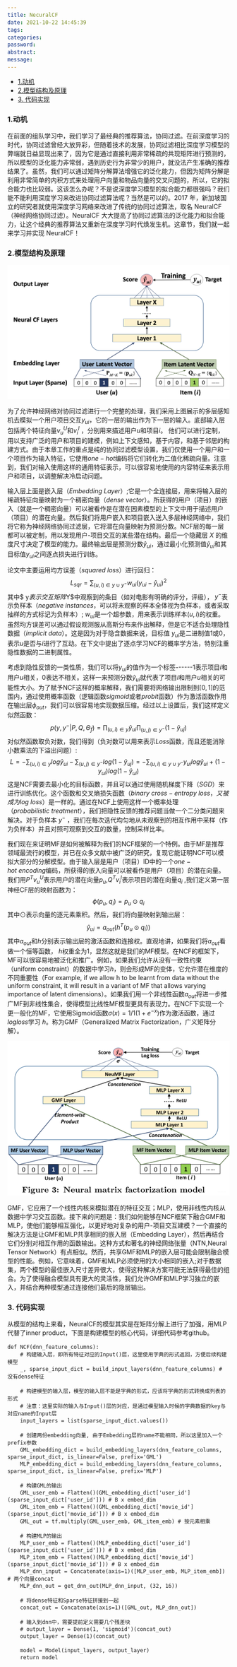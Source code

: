 ```yaml
---
title: NecuralCF
date: 2021-10-22 14:45:39
tags:
categories:
password:
abstract:
message:
---
```


<!-- @import "[TOC]" {cmd="toc" depthFrom=1 depthTo=6 orderedList=false} -->

<!-- code_chunk_output -->

- [1.动机](#1动机)
- [2.模型结构及原理](#2模型结构及原理)
- [3. 代码实现](#3-代码实现)

<!-- /code_chunk_output -->

### 1.动机
在前面的组队学习中，我们学习了最经典的推荐算法，协同过滤。在前深度学习的时代，协同过滤曾经大放异彩，但随着技术的发展，协同过滤相比深度学习模型的弊端就日益显现出来了，因为它是通过直接利用非常稀疏的共现矩阵进行预测的，所以模型的泛化能力非常弱，遇到历史行为非常少的用户，就没法产生准确的推荐结果了。虽然，我们可以通过矩阵分解算法增强它的泛化能力，但因为矩阵分解是利用非常简单的内积方式来处理用户向量和物品向量的交叉问题的，所以，它的拟合能力也比较弱。这该怎么办呢？不是说深度学习模型的拟合能力都很强吗？我们能不能利用深度学习来改进协同过滤算法呢？当然是可以的。2017 年，新加坡国立的研究者就使用深度学习网络来改进了传统的协同过滤算法，取名 NeuralCF（神经网络协同过滤）。NeuralCF 大大提高了协同过滤算法的泛化能力和拟合能力，让这个经典的推荐算法又重新在深度学习时代焕发生机。这章节，我们就一起来学习并实现 NeuralCF！
<!--more-->
### 2.模型结构及原理
![necural模型](./NeuralCF/neuralCF.webp)

为了允许神经网络对协同过滤进行一个完整的处理，我们采用上图展示的多层感知机去模拟一个用户项目交互$y_{ui}$，它的一层的输出作为下一层的输入。底部输入层包括两个特征向量$v^U_u$和$v^I_i$ ，分别用来描述用户$u$和项目$i$。 他们可以进行定制，用以支持广泛的用户和项目的建模，例如上下文感知，基于内容，和基于邻居的构建方式。由于本章工作的重点是纯的协同过滤模型设置，我们仅使用一个用户和一个项目作为输入特征，它使用$one-hot$编码将它们转化为二值化稀疏向量。注意到，我们对输入使用这样的通用特征表示，可以很容易地使用的内容特征来表示用户和项目，以调整解决冷启动问题。

输入层上面是嵌入层$（Embedding\  Layer）$;它是一个全连接层，用来将输入层的稀疏特征向量映射为一个稠密向量$（dense\ vector）$。所获得的用户（项目）的嵌入（就是一个稠密向量）可以被看作是在潜在因素模型的上下文中用于描述用户（项目）的潜在向量。然后我们将用户嵌入和项目嵌入送入多层神经网络中，我们将它称为神经网络协同过滤层，它将潜在向量映射为预测分数。NCF层的每一层都可以被定制，用以发现用户-项目交互的某些潜在结构。最后一个隐藏层 $X$ 的维度尺寸决定了模型的能力。最终输出层是预测分数$\hat{y}_{ui}$，通过最小化预测值$\hat{y}_{ui}$和其目标值$y_{ui}$之间逐点损失进行训练。

论文中主要运用均方误差$（squared\ loss）$进行回归： $$ L_{sqr}=\sum_{(u,i)\in y\cup y^-}w_{ui}(y_{ui}-\hat{y}_{ui})^2 $$ 其中$ y$表示交互矩阵$Y$中观察到的条目（如对电影有明确的评分，评级）， $y^-$表示负样本（$negative\ instances$，可以将未观察的样本全体视为负样本，或者采取抽样的方式标记为负样本）; $w_{ui}$是一个超参数，用来表示训练样本$(u,i)$的权重。虽然均方误差可以通过假设观测服从高斯分布来作出解释，但是它不适合处理隐性数据$（implicit\ data）$。这是因为对于隐含数据来说，目标值 $y_{ui}$是二进制值$1$或$0$，表示$u$是否与$i$进行了互动。在下文中提出了逐点学习NCF的概率学方法，特别注重隐性数据的二进制属性。

考虑到隐性反馈的一类性质，我们可以将$y_{ui}$的值作为一个标签------$1$表示项目$i$和用户$u$相关，$0$表达不相关。这样一来预测分数$\hat{y}_{ui}$就代表了项目$i$和用户$u$相关的可能性大小。为了赋予NCF这样的概率解释，我们需要将网络输出限制到$[0,1]$的范围内，通过使用概率函数（逻辑函数$sigmoid$或者$probit$函数）作为激活函数作用在输出层$\phi_{out}$，我们可以很容易地实现数据压缩。经过以上设置后，我们这样定义似然函数： $$ p(y,y^-|P,Q,\Theta_f)=\prod_{(u,i)\in{y}}\hat{y}_{ui}\prod_{(u,j)\in{y^-}}(1-\hat{y}_{uj}) $$ 对似然函数取负对数，我们得到（负对数可以用来表示$Loss$函数，而且还能消除小数乘法的下溢出问题）: $$ L=-\sum_{(u,i)\in{y}}log\hat{y}_{ui}-\sum_{(u,j)\in{y^-}}log(1-\hat{y}_{uj})=-\sum_{(u,i)\in{y}\cup{y}^-}y_{ui}log \hat{y}_{ui}+(1-y_{ui})log(1-\hat{y}_{ui}) $$ 这是NCF需要去最小化的目标函数，并且可以通过使用随机梯度下降$（SGD）$来进行训练优化。这个函数和交叉熵损失函数$（binary\ cross-entropy\ loss，又被成为log\ loss）$是一样的。通过在NCF上使用这样一个概率处理$（probabilistic\ treatment）$，我们把隐性反馈的推荐问题当做一个二分类问题来解决。对于负样本 $y^-$ ，我们在每次迭代均匀地从未观察到的相互作用中采样（作为负样本）并且对照可观察到交互的数量，控制采样比率。

我们现在来证明MF是如何被解释为我们的NCF框架的一个特例。由于MF是推荐领域最流行的模型，并已在众多文献中被广泛的研究，复现它能证明NCF可以模拟大部分的分解模型。由于输入层是用户（项目）ID中的一个$one-hot\ encoding$编码，所获得的嵌入向量可以被看作是用户（项目）的潜在向量。我们用$P^Tv^U_u$表示用户的潜在向量$p_u$,$Q^Tv^I_i$表示项目的潜在向量$q_i$ ,我们定义第一层神经CF层的映射函数为： $$ \phi(p_u,q_i)=p_u\odot q_i $$ 其中$\odot$表示向量的逐元素乘积。然后，我们将向量映射到输出层： $$ \hat{y}_{ui}=a_{out}(h^T(p_u\odot q_i)) $$ 其中$a_{out}$和$h$分别表示输出层的激活函数和连接权。直观地讲，如果我们将$a_{out}$看做一个恒等函数， $h$权重全为1，显然这就是我们的MF模型。在NCF的框架下，MF可以很容易地被泛化和推广。例如，如果我们允许从没有一致性约束（uniform constraint）的数据中学习$h$，则会形成MF的变体，它允许潜在维度的不同重要性（For example, if we allow h to be learnt from data without the uniform constraint, it will result in a variant of MF that allows varying importance of latent dimensions）。如果我们用一个非线性函数$a_{out}$将进一步推广MF到非线性集合，使得模型比线性MF模型更具有表现力。在NCF下实现一个更一般化的MF，它使用Sigmoid函数$\sigma(x)=1/1(1+e^{-x})$作为激活函数，通过$log loss$学习 $h$。称为GMF（Generalized Matrix Factorization，广义矩阵分解）。

![NMF](./NeuralCF/NMF.png)

GMF，它应用了一个线性内核来模拟潜在的特征交互；MLP，使用非线性内核从数据中学习交互函数。接下来的问题是：我们如何能够在NCF框架下融合GMF和MLP，使他们能够相互强化，以更好地对复杂的用户-项目交互建模？一个直接的解决方法是让GMF和MLP共享相同的嵌入层（Embedding Layer），然后再结合它们分别对相互作用的函数输出。这种方式和著名的神经网络张量（NTN,Neural Tensor Network）有点相似。然而，共享GMF和MLP的嵌入层可能会限制融合模型的性能。例如，它意味着，GMF和MLP必须使用的大小相同的嵌入;对于数据集，两个模型的最佳嵌入尺寸差异很大，使得这种解决方案可能无法获得最佳的组合。为了使得融合模型具有更大的灵活性，我们允许GMF和MLP学习独立的嵌入，并结合两种模型通过连接他们最后的隐层输出。

### 3. 代码实现

从模型的结构上来看，NeuralCF的模型其实是在矩阵分解上进行了加强，用MLP代替了inner product，下面是构建模型的核心代码，详细代码参考github。

```
def NCF(dnn_feature_columns):
    # 构建输入层，即所有特征对应的Input()层，这里使用字典的形式返回，方便后续构建模型
    _, sparse_input_dict = build_input_layers(dnn_feature_columns) # 没有dense特征

    # 构建模型的输入层，模型的输入层不能是字典的形式，应该将字典的形式转换成列表的形式
    # 注意：这里实际的输入与Input()层的对应，是通过模型输入时候的字典数据的key与对应name的Input层
    input_layers = list(sparse_input_dict.values())
    
    # 创建两份embedding向量, 由于Embedding层的name不能相同，所以这里加入一个prefix参数
    GML_embedding_dict = build_embedding_layers(dnn_feature_columns, sparse_input_dict, is_linear=False, prefix='GML')
    MLP_embedding_dict = build_embedding_layers(dnn_feature_columns, sparse_input_dict, is_linear=False, prefix='MLP')

    # 构建GML的输出
    GML_user_emb = Flatten()(GML_embedding_dict['user_id'](sparse_input_dict['user_id'])) # B x embed_dim
    GML_item_emb = Flatten()(GML_embedding_dict['movie_id'](sparse_input_dict['movie_id'])) # B x embed_dim
    GML_out = tf.multiply(GML_user_emb, GML_item_emb) # 按元素相乘 

    # 构建MLP的输出
    MLP_user_emb = Flatten()(MLP_embedding_dict['user_id'](sparse_input_dict['user_id'])) # B x embed_dim
    MLP_item_emb = Flatten()(MLP_embedding_dict['movie_id'](sparse_input_dict['movie_id'])) # B x embed_dim
    MLP_dnn_input = Concatenate(axis=1)([MLP_user_emb, MLP_item_emb]) # 两个向量concat
    MLP_dnn_out = get_dnn_out(MLP_dnn_input, (32, 16))

    # 将dense特征和Sparse特征拼接到一起
    concat_out = Concatenate(axis=1)([GML_out, MLP_dnn_out]) 

    # 输入到dnn中，需要提前定义需要几个残差块
    # output_layer = Dense(1, 'sigmoid')(concat_out)
    output_layer = Dense(1)(concat_out)
    
    model = Model(input_layers, output_layer)
    return model

```
